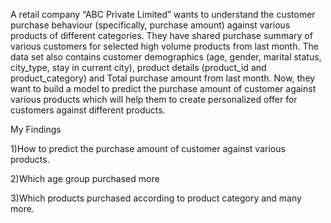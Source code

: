 A retail company “ABC Private Limited” wants to understand the customer purchase behaviour (specifically, purchase amount) against various products of different categories. They have shared purchase summary of various customers for selected high volume products from last month. The data set also contains customer demographics (age, gender, marital status, city_type, stay in current city), product details (product_id and product_category) and Total purchase amount from last month.
Now, they want to build a model to predict the purchase amount of customer against various products which will help them to create personalized offer for customers against different products.

My Findings

1)How to predict the purchase amount of customer against various products.

2)Which age group purchased more

3)Which products purchased according to product category
  and many more. 
